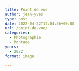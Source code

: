 ```yaml
---
title: Point de vue
author: jean-yves
type: post
date: 2022-04-22T14:04:56+00:00
url: /point-de-vue/
categories:
  - Photographie
  - Montage
years:
  - 2022
format: image

---
```

